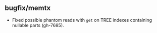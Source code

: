 ## bugfix/memtx

* Fixed possible phantom reads with `get` on TREE indexes containing
  nullable parts (gh-7685).
